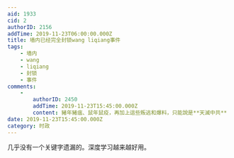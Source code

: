```yaml
---
aid: 1933
cid: 2
authorID: 2156
addTime: 2019-11-23T06:00:00.000Z
title: 墙内已经完全封锁wang liqiang事件
tags:
    - 墙内
    - wang
    - liqiang
    - 封锁
    - 事件
comments:
    -
        authorID: 2450
        addTime: 2019-11-23T15:45:00.000Z
        content: 豬年豬瘟、鼠年鼠疫，再加上這些叛逃和爆料，只能說是**天滅中共**
date: 2019-11-23T15:45:00.000Z
category: 时政
---
```


几乎没有一个关键字遗漏的。深度学习越来越好用。
